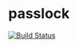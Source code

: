 # passlock

[![Build Status](https://travis-ci.org/xdrop/PassLock.svg?branch=master)](https://travis-ci.org/xdrop/passlock)
